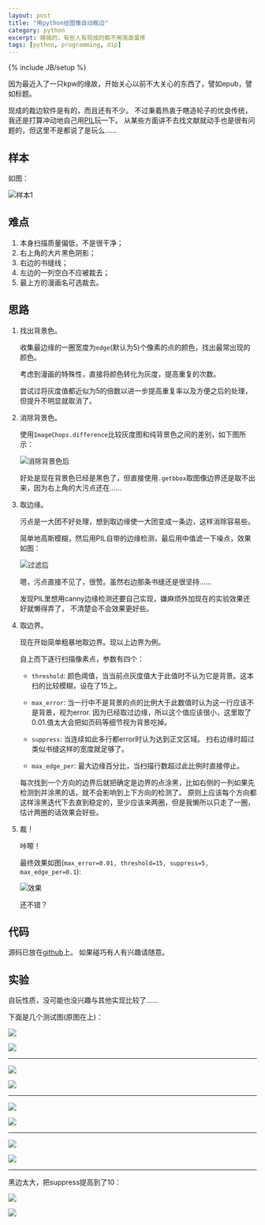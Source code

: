 ```yaml
---
layout: post
title: "用python给图像自动裁边"
category: python
excerpt: 瞎搞的，有些人有现成的都不用简直蛋疼
tags: [python, programming, dip]
---
```

{% include JB/setup %}

因为最近入了一只kpw的缘故，开始关心以前不大关心的东西了，譬如epub，譬如标题。

现成的裁边软件是有的，而且还有不少。
不过秉着热衷于瞎造轮子的优良传统，我还是打算冲动地自己用[PIL](http://www.pythonware.com/products/pil)玩一下。
从某些方面讲不去找文献就动手也是很有问题的，但这里不是都说了是玩么……

## 样本

如图：

![样本1](http://pic.yupoo.com/skydark/CYWxJ7yH/CPFlR.jpg)

## 难点

1. 本身扫描质量偏低，不是很干净；
2. 右上角的大片黑色阴影；
3. 右边的书缝线；
4. 左边的一列空白不应被裁去；
5. 最上方的漫画名可选裁去。

## 思路

1. 找出背景色。

    收集最边缘的一圈宽度为`edge`(默认为5)个像素的点的颜色，找出最常出现的颜色。

    考虑到漫画的特殊性，直接将颜色转化为灰度，提高重复的次数。

    尝试过将灰度值都近似为5的倍数以进一步提高重复率以及方便之后的处理，但提升不明显就取消了。

2. 消除背景色。

    使用`ImageChops.difference`比较灰度图和纯背景色之间的差别，如下图所示：

    ![消除背景色后](http://pic.yupoo.com/skydark/CYWDgEHe/IjwnE.jpg])

    好处是现在背景色已经是黑色了，但直接使用`.getbbox`取图像边界还是取不出来，因为右上角的大污点还在……

3. 取边缘。

    污点是一大团不好处理，想到取边缘使一大团变成一条边，这样消除容易些。

    简单地高斯模糊，然后用PIL自带的边缘检测，最后用中值滤一下噪点，效果如图：

    ![过滤后](http://pic.yupoo.com/skydark/CYWDfdPN/nMIIF.jpg)

    嗯，污点直接不见了，很赞。虽然右边那条书缝还是很坚持……

    发现PIL里想用canny边缘检测还要自己实现，嫌麻烦外加现在的实验效果还好就懒得弄了，
    不清楚会不会效果更好些。

4. 取边界。

    现在开始简单粗暴地取边界。现以上边界为例。

    自上而下逐行扫描像素点，参数有四个：

    * `threshold`: 颜色阈值，当当前点灰度值大于此值时不认为它是背景。这本扫的比较模糊，设在了15上。

    * `max_error`: 当一行中不是背景的点的比例大于此数值时认为这一行应该不是背景，视为error.
      因为已经取过边缘，所以这个值应该很小，这里取了0.01.值太大会把如页码等细节视为背景吃掉。

    * `suppress`: 当连续如此多行都error时认为达到正文区域。
      扫右边缘时超过类似书缝这样的宽度就足够了。

    * `max_edge_per`: 最大边缘百分比，当扫描行数超过此比例时直接停止。

    每次找到一个方向的边界后就把确定是边界的点涂黑，比如右侧的一列如果先检测到并涂黑的话，就不会影响到上下方向的检测了。
    原则上应该每个方向都这样涂黑迭代下去直到稳定的，至少应该来两圈，但是我懒所以只走了一圈，估计两圈的话效果会好些。

5. 裁！

    咔嚓！

    最终效果如图(`max_error=0.01, threshold=15, suppress=5, max_edge_per=0.1`):

    ![效果](http://pic.yupoo.com/skydark/CYWDgm3l/cI0wN.jpg)

    还不错？

## 代码

源码已放在[github](https://github.com/skydark/playground/blob/master/autocrop.py)上。
如果碰巧有人有兴趣请随意。

## 实验

自玩性质，没可能也没兴趣与其他实现比较了……

下面是几个测试图(原图在上)：

![](http://pic.yupoo.com/skydark/CYWWDboF/nybWZ.jpg)

![](http://pic.yupoo.com/skydark/CYWWCUUe/tJupo.jpg)

---

![](http://pic.yupoo.com/skydark/CYWWD2wJ/DMaPH.jpg)

![](http://pic.yupoo.com/skydark/CYWWDbgm/ueamI.jpg)

---

![](http://pic.yupoo.com/skydark/CYWWDOl8/wYTDB.jpg)

![](http://pic.yupoo.com/skydark/CYWWE0Go/Dzajo.jpg)

---

![](http://pic.yupoo.com/skydark/CYWWDSmj/u0ZGN.png)

![](http://pic.yupoo.com/skydark/CYWWDy4z/y4XBa.png)

---

黑边太大，把suppress提高到了10：

![](http://pic.yupoo.com/skydark/CYWWCsMj/QzX9T.jpg)

![](http://pic.yupoo.com/skydark/CYWWD2oc/dJY6Y.jpg)

<script type="text/javascript">
$('#article_indent').find('img').css('border', '5px solid lightblue').css('max-width', '685px');
</script>
